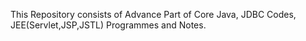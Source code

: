 This Repository consists of Advance Part of Core Java, JDBC Codes, JEE(Servlet,JSP,JSTL) Programmes and Notes.

